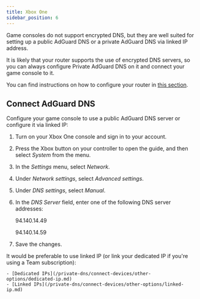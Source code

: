 ```yaml
---
title: Xbox One
sidebar_position: 6
---
```


Game consoles do not support encrypted DNS, but they are well suited for setting up a public AdGuard DNS or a private AdGuard DNS via linked IP address.

It is likely that your router supports the use of encrypted DNS servers, so you can always configure Private AdGuard DNS on it and connect your game console to it.

You can find instructions on how to configure your router in [this section](/private-dns/connect-devices/routers/routers.md).

## Connect AdGuard DNS

Configure your game console to use a public AdGuard DNS server or configure it via linked IP:

1. Turn on your Xbox One console and sign in to your account.
1. Press the Xbox button on your controller to open the guide, and then select *System* from the menu.
1. In the *Settings* menu, select *Network*.
1. Under *Network settings*, select *Advanced settings*.
1. Under *DNS settings*, select *Manual*.
1. In the *DNS Server* field, enter one of the following DNS server addresses:

    94.140.14.49

    94.140.14.59

1. Save the changes.

It would be preferable to use linked IP (or link your dedicated IP if you're using a Team subscription):

    - [Dedicated IPs](/private-dns/connect-devices/other-options/dedicated-ip.md)
    - [Linked IPs](/private-dns/connect-devices/other-options/linked-ip.md)
